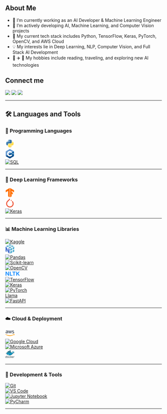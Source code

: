 
## About Me

- 🚀 I’m currently working as an AI Developer & Machine Learning Engineer
- 🧠 I’m actively developing AI, Machine Learning, and Computer Vision projects
- 🐍 My current tech stack includes Python, TensorFlow, Keras, PyTorch, OpenCV, and AWS Cloud
- 💡 My interests lie in Deep Learning, NLP, Computer Vision, and Full Stack AI Development
- 📖 ✈️ 🤖 My hobbies include reading, traveling, and exploring new AI technologies

## Connect me
<a href="https://api.whatsapp.com/send?phone=923204663370"><img src="https://img.shields.io/badge/WhatsApp-25D366?style=for-the-badge&logo=whatsapp&logoColor=white"/></a>
<a href="mailto:minahilazaz45@gmail.com"><img src="https://img.shields.io/badge/Gmail-D14836?style=for-the-badge&logo=gmail&logoColor=white"/></a>
<a href="https://www.linkedin.com/in/minahil-azaz-397756241/"><img src="https://img.shields.io/badge/LinkedIn-0077B5?style=for-the-badge&logo=linkedin&logoColor=white"/></a>

 

---

## 🛠 Languages and Tools  

### 🔹 Programming Languages  
<a href="https://www.python.org/" target="_blank"><img src="https://raw.githubusercontent.com/devicons/devicon/master/icons/python/python-original.svg" alt="Python" width="30" height="30"/></a>  
<a href="https://isocpp.org/" target="_blank"><img src="https://raw.githubusercontent.com/devicons/devicon/master/icons/cplusplus/cplusplus-original.svg" alt="C++" width="30" height="30"/></a>  
<a href="https://www.w3schools.com/sql/" target="_blank"><img src="https://www.svgrepo.com/show/255832/sql.svg" alt="SQL" width="30" height="30"/></a>  

---

### 🤖 Deep Learning Frameworks  
<a href="https://www.tensorflow.org/" target="_blank"><img src="https://raw.githubusercontent.com/devicons/devicon/master/icons/tensorflow/tensorflow-original.svg" alt="TensorFlow" width="30" height="30"/></a>  
<a href="https://pytorch.org/" target="_blank"><img src="https://raw.githubusercontent.com/devicons/devicon/master/icons/pytorch/pytorch-original.svg" alt="PyTorch" width="30" height="30"/></a>  
<a href="https://keras.io/" target="_blank"><img src="https://upload.wikimedia.org/wikipedia/commons/a/ae/Keras_logo.svg" alt="Keras" width="30" height="30"/></a>  

---

### 📊 Machine Learning Libraries 

<a href="https://www.kaggle.com/" target="_blank" rel="noreferrer">
  <img src="https://www.vectorlogo.zone/logos/kaggle/kaggle-icon.svg" alt="Kaggle" width="30" height="30"/>
</a>
<br>
<a href="https://numpy.org/" target="_blank" rel="noreferrer">
  <img src="https://raw.githubusercontent.com/devicons/devicon/master/icons/numpy/numpy-original.svg" alt="NumPy" width="30" height="30"/>
</a>
<br>
<a href="https://pandas.pydata.org/" target="_blank" rel="noreferrer">
  <img src="https://pandas.pydata.org/static/img/pandas_white.svg" alt="Pandas" width="30" height="30"/>
</a>

<br>
<a href="https://scikit-learn.org/" target="_blank" rel="noreferrer">
  <img src="https://upload.wikimedia.org/wikipedia/commons/0/05/Scikit_learn_logo_small.svg" alt="Scikit-learn" width="30" height="30"/>
</a>
<br>
<a href="https://opencv.org/" target="_blank" rel="noreferrer">
  <img src="https://upload.wikimedia.org/wikipedia/commons/3/32/OpenCV_Logo_with_text_svg_version.svg" alt="OpenCV" width="30" height="30"/>
</a>
<br>
<a href="https://www.nltk.org/" target="_blank" rel="noreferrer" 
   style="color: #1E90FF; font-weight: bold; font-size: 18px; text-decoration: none;"
   onmouseover="this.style.color='#FF4500'" onmouseout="this.style.color='#1E90FF'">
   NLTK
</a>


<br>
<a href="https://www.tensorflow.org/" target="_blank" rel="noreferrer">
  <img src="https://www.vectorlogo.zone/logos/tensorflow/tensorflow-icon.svg" alt="TensorFlow" width="30" height="30"/>
</a>
<br>
<a href="https://keras.io/" target="_blank" rel="noreferrer">
  <img src="https://upload.wikimedia.org/wikipedia/commons/a/ae/Keras_logo.svg" alt="Keras" width="30" height="30"/>
</a>
<br>
<a href="https://pytorch.org/" target="_blank" rel="noreferrer">
  <img src="https://www.vectorlogo.zone/logos/pytorch/pytorch-icon.svg" alt="PyTorch" width="30" height="30"/>
</a>
<br>
<a href="https://www.lama.ai/" target="_blank" rel="noreferrer">
  Llama
</a>
<br>
<a href="https://fastapi.tiangolo.com/" target="_blank" rel="noreferrer">
  <img src="https://fastapi.tiangolo.com/img/logo-margin/logo-teal.png" alt="FastAPI" width="30" height="30"/>
</a>

---

### ☁️ Cloud & Deployment  
<a href="https://aws.amazon.com/" target="_blank"><img src="https://raw.githubusercontent.com/devicons/devicon/master/icons/amazonwebservices/amazonwebservices-original-wordmark.svg" alt="AWS" width="30" height="30"/></a>  
<a href="https://cloud.google.com/" target="_blank"><img src="https://www.vectorlogo.zone/logos/google_cloud/google_cloud-icon.svg" alt="Google Cloud" width="30" height="30"/></a>  
<a href="https://azure.microsoft.com/" target="_blank"><img src="https://www.vectorlogo.zone/logos/microsoft_azure/microsoft_azure-icon.svg" alt="Microsoft Azure" width="30" height="30"/></a>  
<a href="https://www.docker.com/" target="_blank"><img src="https://raw.githubusercontent.com/devicons/devicon/master/icons/docker/docker-original-wordmark.svg" alt="Docker" width="30" height="30"/></a>  

---

### 🔧 Development & Tools  
<a href="https://git-scm.com/" target="_blank"><img src="https://www.vectorlogo.zone/logos/git-scm/git-scm-icon.svg" alt="Git" width="30" height="30"/></a>  
<a href="https://code.visualstudio.com/" target="_blank"><img src="https://cdn.jsdelivr.net/gh/devicons/devicon/icons/vscode/vscode-original.svg" alt="VS Code" width="30" height="30"/></a>  
<a href="https://jupyter.org/" target="_blank"><img src="https://cdn.jsdelivr.net/gh/devicons/devicon/icons/jupyter/jupyter-original.svg" alt="Jupyter Notebook" width="30" height="30"/></a>  
<a href="https://www.jetbrains.com/pycharm/" target="_blank"><img src="https://cdn.jsdelivr.net/gh/devicons/devicon/icons/pycharm/pycharm-original.svg" alt="PyCharm" width="30" height="30"/></a>  

---
